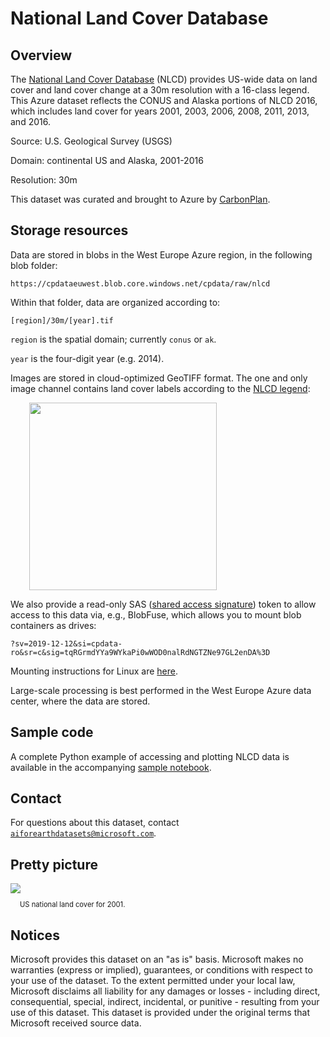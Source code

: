 # National Land Cover Database

## Overview

The [National Land Cover Database](https://www.mrlc.gov/national-land-cover-database-nlcd-2016) (NLCD) provides US-wide data on land cover and land cover change at a 30m resolution with a 16-class legend.  This Azure dataset reflects the CONUS and Alaska portions of NLCD 2016, which includes land cover for years 2001, 2003, 2006, 2008, 2011, 2013, and 2016.

Source: U.S. Geological Survey (USGS)

Domain: continental US and Alaska, 2001-2016

Resolution: 30m

This dataset was curated and brought to Azure by [CarbonPlan](https://carbonplan.org/).


## Storage resources

Data are stored in blobs in the West Europe Azure region, in the following blob folder:

`https://cpdataeuwest.blob.core.windows.net/cpdata/raw/nlcd`

Within that folder, data are organized according to:

`[region]/30m/[year].tif`

`region` is the spatial domain; currently `conus` or `ak`.

`year` is the four-digit year (e.g. 2014).

Images are stored in cloud-optimized GeoTIFF format.  The one and only image channel contains land cover labels according to the [NLCD legend](https://www.mrlc.gov/data/legends/national-land-cover-database-2016-nlcd2016-legend):

<img src="nlcd_color_labels.jpg" style="margin-left:30px;width:300px;"/>

We also provide a read-only SAS (<a href="https://docs.microsoft.com/en-us/azure/storage/common/storage-sas-overview">shared access signature</a>) token to allow access to this data via, e.g., BlobFuse, which allows you to mount blob containers as drives:

`?sv=2019-12-12&si=cpdata-ro&sr=c&sig=tqRGrmdYYa9WYkaPi0wWOD0nalRdNGTZNe97GL2enDA%3D`

Mounting instructions for Linux are [here](https://docs.microsoft.com/en-us/azure/storage/blobs/storage-how-to-mount-container-linux).

Large-scale processing is best performed in the West Europe Azure data center, where the data are stored.


## Sample code

A complete Python example of accessing and plotting NLCD data is available in the accompanying [sample notebook](https://nbviewer.jupyter.org/github/microsoft/AIforEarthDataSets/blob/main/data/nlcd.ipynb).


## Contact

For questions about this dataset, contact [`aiforearthdatasets@microsoft.com`](mailto:aiforearthdatasets@microsoft.com?subject=nlcd%20question).


## Pretty picture

<img src="https://ai4edatasetspublicassets.blob.core.windows.net/assets/aod_images/nlcd.png">

<p style="font-size:80%;margin-left:15px;">US national land cover for 2001.</p>

## Notices

Microsoft provides this dataset on an "as is" basis.  Microsoft makes no warranties (express or implied), guarantees, or conditions with respect to your use of the dataset.  To the extent permitted under your local law, Microsoft disclaims all liability for any damages or losses - including direct, consequential, special, indirect, incidental, or punitive - resulting from your use of this dataset.  This dataset is provided under the original terms that Microsoft received source data.
